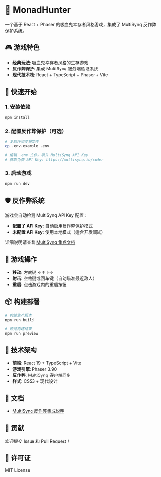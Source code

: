 # 🧛 MonadHunter

一个基于 React + Phaser 的吸血鬼幸存者风格游戏，集成了 MultiSynq 反作弊保护系统。

## 🎮 游戏特色

- **经典玩法**: 吸血鬼幸存者风格的生存游戏
- **反作弊保护**: 集成 MultiSynq 服务端验证系统
- **现代技术栈**: React + TypeScript + Phaser + Vite

## 🚀 快速开始

### 1. 安装依赖
```bash
npm install
```

### 2. 配置反作弊保护（可选）
```bash
# 复制环境变量文件
cp .env.example .env

# 编辑 .env 文件，填入 MultiSynq API Key
# 获取免费 API Key: https://multisynq.io/coder
```

### 3. 启动游戏
```bash
npm run dev
```

## 🛡️ 反作弊系统

游戏会自动检测 MultiSynq API Key 配置：

- **配置了 API Key**: 自动启用反作弊保护模式
- **未配置 API Key**: 使用本地模式（适合开发调试）

详细说明请查看 [MultiSynq 集成文档](./MULTISYNQ_INTEGRATION.md)

## 🎯 游戏操作

- **移动**: 方向键 ←↑↓→
- **射击**: 空格键或回车键（自动瞄准最近敌人）
- **重启**: 点击游戏内的重启按钮

## 📦 构建部署

```bash
# 构建生产版本
npm run build

# 预览构建结果
npm run preview
```

## 🔧 技术架构

- **前端**: React 19 + TypeScript + Vite
- **游戏引擎**: Phaser 3.90
- **反作弊**: MultiSynq 客户端同步
- **样式**: CSS3 + 现代设计

## 📖 文档

- [MultiSynq 反作弊集成说明](./MULTISYNQ_INTEGRATION.md)

## 🤝 贡献

欢迎提交 Issue 和 Pull Request！

## 📄 许可证

MIT License